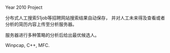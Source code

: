 Year 2010 Project

分布式人工搜索51job等招聘网站搜索结果自动保存， 并对人工未来得及查看或者分析的简历内容上传至分析服务器。

服务器进行多种策略的分析后给出最优候选人。

Winpcap, C++, MFC.
